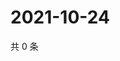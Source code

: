 # 2021-10-24

共 0 条

<!-- BEGIN WEIBO -->
<!-- 最后更新时间 Sun Oct 24 2021 05:00:46 GMT+0800 (China Standard Time) -->

<!-- END WEIBO -->
